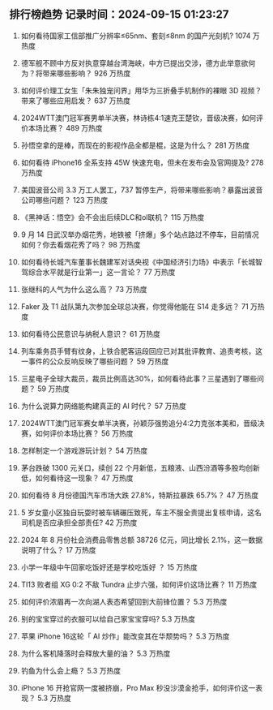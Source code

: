 
## 排行榜趋势 记录时间：2024-09-15 01:23:27
  
  1. 如何看待国家工信部推广分辨率≤65nm、套刻≤8nm 的国产光刻机? 1074 万热度
    
  2. 德军舰不顾中方反对执意穿越台湾海峡，中方已提出交涉，德方此举意欲何为？将带来哪些影响？ 926 万热度
    
  3. 如何评价理工女生「朱朱独宠问界」用华为三折叠手机制作的裸眼 3D 视频？带来了哪些应用启发？ 637 万热度
    
  4. 2024WTT澳门冠军赛男单半决赛，林诗栋4:1速克王楚钦，晋级决赛，如何评价本场比赛？ 489 万热度
    
  5. 孙悟空拿的是棒，而现在的影视作品全都是棍，这是为什么？ 281 万热度
    
  6. 如何看待 iPhone16 全系支持 45W 快速充电，但未在发布会及官网提及? 278 万热度
    
  7. 美国波音公司 3.3 万工人罢工，737 暂停生产，将带来哪些影响？暴露出波音公司哪些问题？ 123 万热度
    
  8. 《黑神话：悟空》会不会出后续DLC和ol联机？ 115 万热度
    
  9. 9 月 14 日武汉举办烟花秀，地铁被「挤爆」多个站点路过不停车，目前情况如何？你去看烟花秀了吗？ 98 万热度
    
  10. 如何看待长城汽车董事长魏建军对话央视《中国经济引力场》中表示「长城智驾综合水平就是行业第一」这一言论？ 77 万热度
    
  11. 张继科的人气为什么这么高？ 73 万热度
    
  12. Faker 及 T1 战队第九次参加全球总决赛，你觉得他能在 S14 走多远？ 71 万热度
    
  13. 如何看待公民意识与纳税人意识？ 61 万热度
    
  14. 列车乘务员手臂有纹身，上铁合肥客运段回应已对其批评教育、追责考核，这一事件的公众反响反映了哪些问题？ 59 万热度
    
  15. 三星电子全球大裁员，裁员比例高达30%，如何看待此事？三星遇到了哪些问题？ 59 万热度
    
  16. 为什么说算力网络能构建真正的 AI 时代？ 57 万热度
    
  17. 2024WTT澳门冠军赛女单半决赛，孙颖莎强势追分4:2力克张本美和，晋级决赛，如何评价本场比赛？ 56 万热度
    
  18. 怎样制定一个游戏游玩计划？ 54 万热度
    
  19. 茅台跌破 1300 元关口，续创 22 个月新低，五粮液、山西汾酒等多股均创新低，如何看待这一现象？ 47 万热度
    
  20. 如何看待 8 月份德国汽车市场大跌 27.8%，特斯拉暴跌 65.7%？ 47 万热度
    
  21. 5 岁女童小区独自玩耍时被车辆碾压致死，车主不服全责提出复核申请，这名司机是否应承担全部责任? 42 万热度
    
  22. 2024 年 8 月份社会消费品零售总额 38726 亿元，同比增长 2.1%，这一数据说明了什么？ 17 万热度
    
  23. 小学一年级中午回家吃饭好还是学校吃饭好 ？ 15 万热度
    
  24. TI13 败者组 XG 0:2 不敌 Tundra 止步六强，如何评价这场比赛？ 11 万热度
    
  25. 如何评价浓眉再一次向湖人表态希望回到大前锋位置？ 5.3 万热度
    
  26. 别的宝宝穿过的衣服可以给自己家宝宝穿吗? 5.3 万热度
    
  27. 苹果 iPhone 16这轮「 AI 炒作」能改变其在华颓势吗？ 5.3 万热度
    
  28. 为什么客机降落时会释放大量的油？ 5.3 万热度
    
  29. 钓鱼为什么会上瘾？ 5.3 万热度
    
  30. iPhone 16 开抢官网一度被挤崩，Pro Max 秒没沙漠金抢手，如何评价这一表现？ 5.3 万热度
    